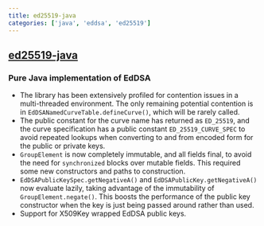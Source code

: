 ```yaml
---
title: ed25519-java
categories: ['java', 'eddsa', 'ed25519']
---
```

## [ed25519-java](https://github.com/str4d/ed25519-java)

### Pure Java implementation of EdDSA


- The library has been extensively profiled for contention issues in a multi-threaded environment.  The only
  remaining potential contention is in `EdDSANamedCurveTable.defineCurve()`, which will be rarely called.
- The public constant for the curve name has returned as `ED_25519`, and the curve specification has a public
  constant `ED_25519_CURVE_SPEC` to avoid repeated lookups when converting to and from encoded form for the
  public or private keys.
- `GroupElement` is now completely immutable, and all fields final, to avoid the need for `synchronized`
  blocks over mutable fields. This required some new constructors and paths to construction.
- `EdDSAPublicKeySpec.getNegativeA()` and `EdDSAPublicKey.getNegativeA()` now evaluate lazily, taking
  advantage of the immutability of `GroupElement.negate()`. This boosts the performance of the public key
  constructor when the key is just being passed around rather than used.
- Support for X509Key wrapped EdDSA public keys.

